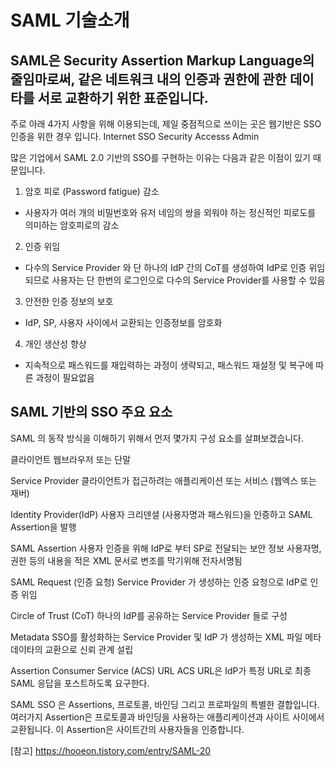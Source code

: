 # SAML 기술소개

## SAML은 Security Assertion Markup Language의 줄임마로써, 같은 네트워크 내의 인증과 권한에 관한 데이타를 서로 교환하기 위한 표준입니다.
주로 아래 4가지 사항을 위해 이용되는데, 제일 중점적으로 쓰이는 곳은 웹기반은 SSO 인증을 위한 경우 입니다.
Internet SSO
Security
Accesss
Admin

많은 기업에서 SAML 2.0 기반의 SSO를 구현하는 이유는 다음과 같은 이점이 있기 때문입니다.

1. 암호 피로 (Password fatigue) 감소
- 사용자가 여러 개의 비밀번호와 유저 네임의 쌍을 외워야 하는 정신적인 피로도를 의미하는 암호피로의 감소

2. 인증 위임
- 다수의 Service Provider 와 단 하나의 IdP 간의 CoT를 생성하여 IdP로 인증 위임되므로 사용자는 단 한번의 로그인으로 다수의 Service Provider를 사용할 수 있음

3. 안전한 인증 정보의 보호
- IdP, SP, 사용자 사이에서 교환되는 인증정보를 암호화

4. 개인 생산성 향상
- 지속적으로 패스워드를 재입력하는 과정이 생략되고, 패스워드 재설정 및 복구에 따른 과정이 필요없음

## SAML 기반의 SSO 주요 요소
SAML 의 동작 방식을 이해하기 위해서 먼저 몇가지 구성 요소를 살펴보겠습니다.


클라이언트
웹브라우저 또는 단말


Service Provider
클라이언트가 접근하려는 애플리케이션 또는 서비스 (웹엑스 또는 재버)


Identity Provider(IdP)
사용자 크리덴셜 (사용자명과 패스워드)을 인증하고 SAML Assertion을 발행


SAML Assertion
사용자 인증을 위해 IdP로 부터 SP로 전달되는 보안 정보
사용자명, 권한 등의 내용을 적은 XML 문서로 변조를 막기위해 전자서명됨


SAML Request (인증 요청)
Service Provider 가 생성하는 인증 요청으로 IdP로 인증 위임


Circle of Trust (CoT)
하나의 IdP를 공유하는 Service Provider 들로 구성


Metadata
SSO를 활성화하는 Service Provider 및 IdP 가 생성하는 XML 파일
메타데이타의 교환으로 신뢰 관계 설립


Assertion Consumer Service (ACS) URL
ACS URL은 IdP가 특정 URL로 최종 SAML 응답을 포스트하도록 요구한다.



SAML SSO 은 Assertions, 프로토콜, 바인딩 그리고 프로파일의 특별한 결합입니다. 여러가지 Assertion은 프로토콜과 바인딩을 사용하는 애플리케이션과 사이트 사이에서 교환됩니다. 이 Assertion은 사이트간의 사용자들을 인증합니다.




[참고]
https://hooeon.tistory.com/entry/SAML-20
